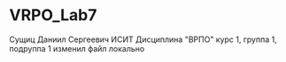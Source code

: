 # VRPO_Lab7
Сущиц
Даниил
Сергеевич
ИСИТ
Дисциплина "ВРПО"
курс 1, группа 1, подруппа 1
изменил файл локально